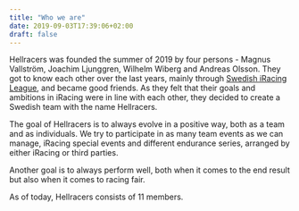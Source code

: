 ```yaml
---
title: "Who we are"
date: 2019-09-03T17:39:06+02:00
draft: false
---
```


Hellracers was founded the summer of 2019 by four persons - Magnus Vallström, Joachim Ljunggren, Wilhelm Wiberg and Andreas Olsson. They got to know each other over the last years, mainly through <a href="https://swedishiracingleague.se" target="_blank">Swedish iRacing League</a>, and became good friends. As they felt that their goals and ambitions in iRacing were in line with each other, they decided to create a Swedish team with the name Hellracers.

The goal of Hellracers is to always evolve in a positive way, both as a team and as individuals. We try to participate in as many team events as we can manage, iRacing special events and different endurance series, arranged by either iRacing or third parties.

Another goal is to always perform well, both when it comes to the end result but also when it comes to racing fair.

As of today, Hellracers consists of 11 members.
